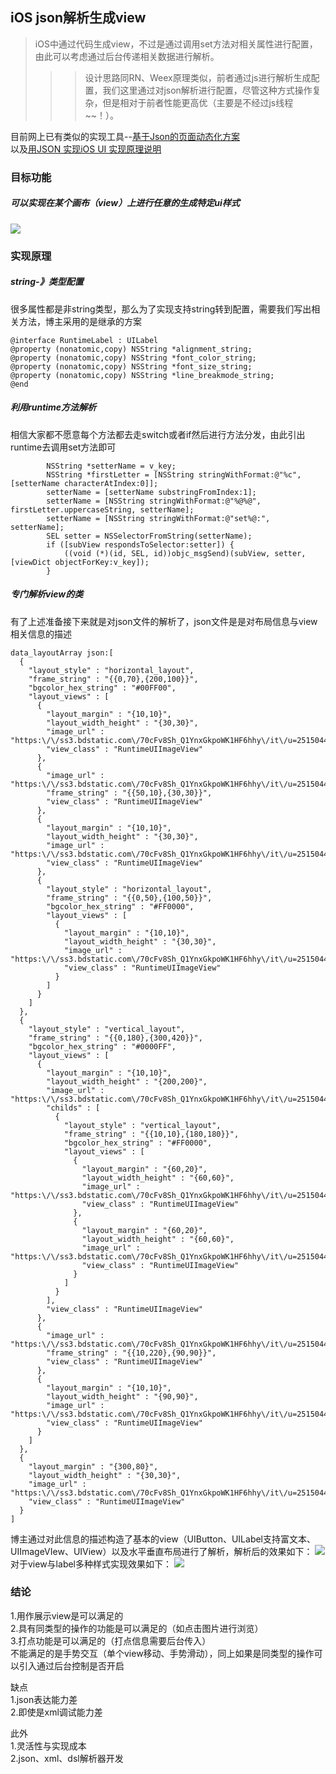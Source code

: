 ## iOS json解析生成view
> iOS中通过代码生成view，不过是通过调用set方法对相关属性进行配置，由此可以考虑通过后台传递相关数据进行解析。
>>> 设计思路同RN、Weex原理类似，前者通过js进行解析生成配置，我们这里通过对json解析进行配置，尽管这种方式操作复杂，但是相对于前者性能更高优（主要是不经过js线程~~！）。

目前网上已有类似的实现工具--[基于Json的页面动态化方案](https://blog.csdn.net/lizitao/article/details/74860322)  
以及[用JSON 实现iOS UI 实现原理说明](https://www.jianshu.com/p/ce80aa019d75)


### 目标功能
##### 可以实现在某个画布（view）上进行任意的生成特定ui样式
![](./效果图.png)

### 实现原理
##### string-》类型配置
很多属性都是非string类型，那么为了实现支持string转到配置，需要我们写出相关方法，博主采用的是继承的方案

```
@interface RuntimeLabel : UILabel
@property (nonatomic,copy) NSString *alignment_string;
@property (nonatomic,copy) NSString *font_color_string;
@property (nonatomic,copy) NSString *font_size_string;
@property (nonatomic,copy) NSString *line_breakmode_string;
@end
```
##### 利用runtime方法解析
相信大家都不愿意每个方法都去走switch或者if然后进行方法分发，由此引出runtime去调用set方法即可

```
        NSString *setterName = v_key;
        NSString *firstLetter = [NSString stringWithFormat:@"%c", [setterName characterAtIndex:0]];
        setterName = [setterName substringFromIndex:1];
        setterName = [NSString stringWithFormat:@"%@%@", firstLetter.uppercaseString, setterName];
        setterName = [NSString stringWithFormat:@"set%@:", setterName];
        SEL setter = NSSelectorFromString(setterName);
        if ([subView respondsToSelector:setter]) {
            ((void (*)(id, SEL, id))objc_msgSend)(subView, setter,  [viewDict objectForKey:v_key]);
        }
```

##### 专门解析view的类
有了上述准备接下来就是对json文件的解析了，json文件是是对布局信息与view相关信息的描述

```
data_layoutArray json:[
  {
    "layout_style" : "horizontal_layout",
    "frame_string" : "{{0,70},{200,100}}",
    "bgcolor_hex_string" : "#00FF00",
    "layout_views" : [
      {
        "layout_margin" : "{10,10}",
        "layout_width_height" : "{30,30}",
        "image_url" : "https:\/\/ss3.bdstatic.com\/70cFv8Sh_Q1YnxGkpoWK1HF6hhy\/it\/u=2515044163,2570565162&fm=27&gp=0.jpg",
        "view_class" : "RuntimeUIImageView"
      },
      {
        "image_url" : "https:\/\/ss3.bdstatic.com\/70cFv8Sh_Q1YnxGkpoWK1HF6hhy\/it\/u=2515044163,2570565162&fm=27&gp=0.jpg",
        "frame_string" : "{{50,10},{30,30}}",
        "view_class" : "RuntimeUIImageView"
      },
      {
        "layout_margin" : "{10,10}",
        "layout_width_height" : "{30,30}",
        "image_url" : "https:\/\/ss3.bdstatic.com\/70cFv8Sh_Q1YnxGkpoWK1HF6hhy\/it\/u=2515044163,2570565162&fm=27&gp=0.jpg",
        "view_class" : "RuntimeUIImageView"
      },
      {
        "layout_style" : "horizontal_layout",
        "frame_string" : "{{0,50},{100,50}}",
        "bgcolor_hex_string" : "#FF0000",
        "layout_views" : [
          {
            "layout_margin" : "{10,10}",
            "layout_width_height" : "{30,30}",
            "image_url" : "https:\/\/ss3.bdstatic.com\/70cFv8Sh_Q1YnxGkpoWK1HF6hhy\/it\/u=2515044163,2570565162&fm=27&gp=0.jpg",
            "view_class" : "RuntimeUIImageView"
          }
        ]
      }
    ]
  },
  {
    "layout_style" : "vertical_layout",
    "frame_string" : "{{0,180},{300,420}}",
    "bgcolor_hex_string" : "#0000FF",
    "layout_views" : [
      {
        "layout_margin" : "{10,10}",
        "layout_width_height" : "{200,200}",
        "image_url" : "https:\/\/ss3.bdstatic.com\/70cFv8Sh_Q1YnxGkpoWK1HF6hhy\/it\/u=2515044163,2570565162&fm=27&gp=0.jpg",
        "childs" : [
          {
            "layout_style" : "vertical_layout",
            "frame_string" : "{{10,10},{180,180}}",
            "bgcolor_hex_string" : "#FF0000",
            "layout_views" : [
              {
                "layout_margin" : "{60,20}",
                "layout_width_height" : "{60,60}",
                "image_url" : "https:\/\/ss3.bdstatic.com\/70cFv8Sh_Q1YnxGkpoWK1HF6hhy\/it\/u=2515044163,2570565162&fm=27&gp=0.jpg",
                "view_class" : "RuntimeUIImageView"
              },
              {
                "layout_margin" : "{60,20}",
                "layout_width_height" : "{60,60}",
                "image_url" : "https:\/\/ss3.bdstatic.com\/70cFv8Sh_Q1YnxGkpoWK1HF6hhy\/it\/u=2515044163,2570565162&fm=27&gp=0.jpg",
                "view_class" : "RuntimeUIImageView"
              }
            ]
          }
        ],
        "view_class" : "RuntimeUIImageView"
      },
      {
        "image_url" : "https:\/\/ss3.bdstatic.com\/70cFv8Sh_Q1YnxGkpoWK1HF6hhy\/it\/u=2515044163,2570565162&fm=27&gp=0.jpg",
        "frame_string" : "{{10,220},{90,90}}",
        "view_class" : "RuntimeUIImageView"
      },
      {
        "layout_margin" : "{10,10}",
        "layout_width_height" : "{90,90}",
        "image_url" : "https:\/\/ss3.bdstatic.com\/70cFv8Sh_Q1YnxGkpoWK1HF6hhy\/it\/u=2515044163,2570565162&fm=27&gp=0.jpg",
        "view_class" : "RuntimeUIImageView"
      }
    ]
  },
  {
    "layout_margin" : "{300,80}",
    "layout_width_height" : "{30,30}",
    "image_url" : "https:\/\/ss3.bdstatic.com\/70cFv8Sh_Q1YnxGkpoWK1HF6hhy\/it\/u=2515044163,2570565162&fm=27&gp=0.jpg",
    "view_class" : "RuntimeUIImageView"
  }
]
```
博主通过对此信息的描述构造了基本的view（UIButton、UILabel支持富文本、UIImageVIew、UIView）以及水平垂直布局进行了解析，解析后的效果如下：
![](./结果图1.png)
对于view与label多种样式实现效果如下：
![](./结果图2.png)

### 结论
1.用作展示view是可以满足的  
2.具有同类型的操作的功能是可以满足的（如点击图片进行浏览）  
3.打点功能是可以满足的（打点信息需要后台传入）  
不能满足的是手势交互（单个view移动、手势滑动），同上如果是同类型的操作可以引入通过后台控制是否开启  

缺点    
1.json表达能力差  
2.即使是xml调试能力差  

此外  
1.灵活性与实现成本  
2.json、xml、dsl解析器开发




